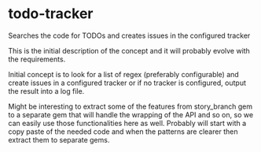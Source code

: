 # todo-tracker
Searches the code for TODOs and creates issues in the configured tracker

This is the initial description of the concept and it will probably evolve with
the requirements.

Initial concept is to look for a list of regex (preferably configurable) and
create issues in a configured tracker or if no tracker is configured,
output the result into a log file.

Might be interesting to extract some of the features from story_branch gem to a
separate gem that will handle the wrapping of the API and so on, so we can
easily use those functionalities here as well. Probably will start with a copy
paste of the needed code and when the patterns are clearer then extract them to
separate gems.
